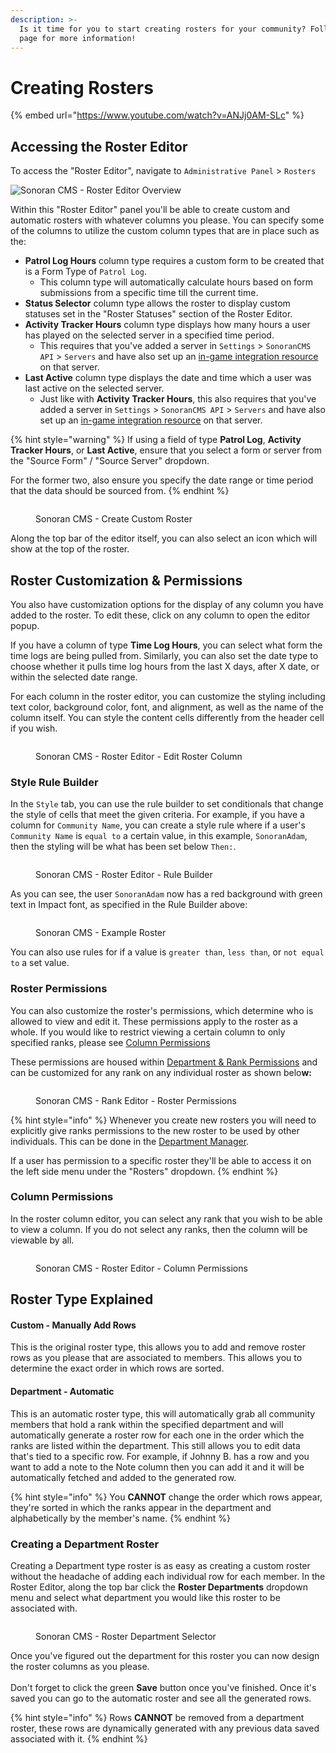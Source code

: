 ```yaml
---
description: >-
  Is it time for you to start creating rosters for your community? Follow this
  page for more information!
---
```


# Creating Rosters

{% embed url="https://www.youtube.com/watch?v=ANJj0AM-SLc" %}

## Accessing the Roster Editor

To access the "Roster Editor", navigate to `Administrative Panel` > `Rosters`

![Sonoran CMS - Roster Editor Overview](../../.gitbook/assets/CMS\_RosterEditor2.png)

Within this "Roster Editor" panel you'll be able to create custom and automatic rosters with whatever columns you please. You can specify some of the columns to utilize the custom column types that are in place such as the:

* **Patrol Log Hours** column type requires a custom form to be created that is a Form Type of `Patrol Log`.
  * This column type will automatically calculate hours based on form submissions from a specific time till the current time.
* **Status Selector** column type allows the roster to display custom statuses set in the "Roster Statuses" section of the Roster Editor.
* **Activity Tracker Hours** column type displays how many hours a user has played on the selected server in a specified time period.&#x20;
  * This requires that you've added a server in `Settings` > `SonoranCMS API` > `Servers` and have also set up an [in-game integration resource](https://info.sonorancms.com/integration-capabilities/in-game-integration-resources/gta-rp-integrations/available-resources/core) on that server.
* **Last Active** column type displays the date and time which a user was last active on the selected server.
  * Just like with **Activity Tracker Hours**, this also requires that you've added a server in `Settings` > `SonoranCMS API` > `Servers` and have also set up an [in-game integration resource](https://info.sonorancms.com/integration-capabilities/in-game-integration-resources/gta-rp-integrations/available-resources/core) on that server.

{% hint style="warning" %}
If using a field of type **Patrol Log**, **Activity Tracker Hours**, or **Last Active**, ensure that you select a form or server from the "Source Form" / "Source Server" dropdown.&#x20;

For the former two, also ensure you specify the date range or time period that the data should be sourced from.
{% endhint %}

<figure><img src="../../.gitbook/assets/CMS_RosterOverview.png" alt=""><figcaption><p>Sonoran CMS - Create Custom Roster</p></figcaption></figure>

Along the top bar of the editor itself, you can also select an icon which will show at the top of the roster.

## Roster Customization & Permissions

You also have customization options for the display of any column you have added to the roster. To edit these, click on any column to open the editor popup.

If you have a column of type **Time Log Hours**, you can select what form the time logs are being pulled from. Similarly, you can also set the date type to choose whether it pulls time log hours from the last X days, after X date, or within the selected date range.

For each column in the roster editor, you can customize the styling including text color, background color, font, and alignment, as well as the name of the column itself. You can style the content cells differently from the header cell if you wish.

<figure><img src="../../.gitbook/assets/CMS_RosterEditColumnTimeLog.png" alt=""><figcaption><p>Sonoran CMS - Roster Editor - Edit Roster Column</p></figcaption></figure>

### Style Rule Builder

In the `Style` tab, you can use the rule builder to set conditionals that change the style of cells that meet the given criteria. For example, if you have a column for `Community Name`, you can create a style rule where if a user's `Community Name` is `equal to` a certain value, in this example, `SonoranAdam`, then the styling will be what has been set below `Then:`.

<figure><img src="../../.gitbook/assets/CMS_RosterRuleBuilder.png" alt=""><figcaption><p>Sonoran CMS - Roster Editor - Rule Builder</p></figcaption></figure>

As you can see, the user `SonoranAdam` now has a red background with green text in Impact font, as specified in the Rule Builder above:

<figure><img src="../../.gitbook/assets/CMS_RosterNameHighlight.png" alt=""><figcaption><p>Sonoran CMS - Example Roster</p></figcaption></figure>

You can also use rules for if a value is `greater than`, `less than`, or `not equal to` a set value.

### Roster Permissions

You can also customize the roster's permissions, which determine who is allowed to view and edit it. These permissions apply to the roster as a whole. If you would like to restrict viewing a certain column to only specified ranks, please see [Column Permissions](creating-custom-rosters.md#column-permissions)

These permissions are housed within [Department & Rank Permissions](creating-departments.md) and can be customized for any rank on any individual roster as shown belo**w:**

<figure><img src="../../.gitbook/assets/CMS_RosterPermsRank.png" alt=""><figcaption><p>Sonoran CMS - Rank Editor - Roster Permissions</p></figcaption></figure>

{% hint style="info" %}
Whenever you create new rosters you will need to explicitly give ranks permissions to the new roster to be used by other individuals. This can be done in the [Department Manager](creating-departments.md).

If a user has permission to a specific roster they'll be able to access it on the left side menu under the "Rosters" dropdown.
{% endhint %}

### Column Permissions

In the roster column editor, you can select any rank that you wish to be able to view a column. If you do not select any ranks, then the column will be viewable by all.

<figure><img src="../../.gitbook/assets/CMS_RosterPermsColumn.png" alt=""><figcaption><p>Sonoran CMS - Roster Editor - Column Permissions</p></figcaption></figure>

## Roster Type Explained

#### Custom - Manually Add Rows

This is the original roster type, this allows you to add and remove roster rows as you please that are associated to members. This allows you to determine the exact order in which rows are sorted.

#### Department - Automatic

This is an automatic roster type, this will automatically grab all community members that hold a rank within the specified department and will automatically generate a roster row for each one in the order which the ranks are listed within the department. This still allows you to edit data that's tied to a specific row. For example, if Johnny B. has a row and you want to add a note to the Note column then you can add it and it will be automatically fetched and added to the generated row.

{% hint style="info" %}
You **CANNOT** change the order which rows appear, they're sorted in which the ranks appear in the department and alphabetically by the member's name.
{% endhint %}

### Creating a Department Roster

Creating a Department type roster is as easy as creating a custom roster without the headache of adding each individual row for each member. In the Roster Editor, along the top bar click the **Roster Departments** dropdown menu and select what department you would like this roster to be associated with.

<figure><img src="../../.gitbook/assets/CMS_RosterDepartment.png" alt=""><figcaption><p>Sonoran CMS - Roster Department Selector</p></figcaption></figure>

Once you've figured out the department for this roster you can now design the roster columns as you please.\
\
Don't forget to click the green **Save** button once you've finished. Once it's saved you can go to the automatic roster and see all the generated rows.

{% hint style="info" %}
Rows **CANNOT** be removed from a department roster, these rows are dynamically generated with any previous data saved associated with it.
{% endhint %}
